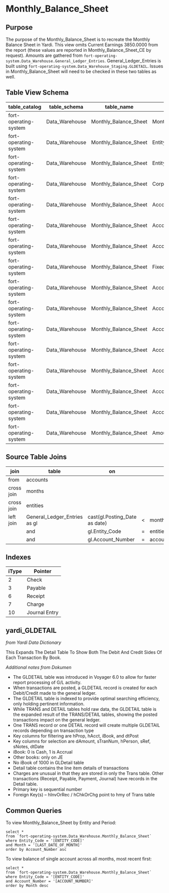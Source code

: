 # Monthly_Balance_Sheet

## Purpose
The purpose of the Monthly_Balance_Sheet is to recreate the Monthly Balance Sheet in Yardi.  This view omits Current Earnings 3850.0000 from the report (these values are reported in Monthly_Balance_Sheet_CE by request). Amounts are gathered from `fort-operating-system.Data_Warehouse.General_Ledger_Entries`.  General_Ledger_Entries is built using `fort-operating-system.Data_Warehouse_Staging.GLDETAIL`.  Issues in Monthly_Balance_Sheet will need to be checked in these two tables as well.  

## Table View Schema
| table_catalog         | table_schema   | table_name            | column_name                | ordinal_position | is_nullable | data_type  |
|-----------------------|----------------|-----------------------|----------------------------|------------------|-------------|------------|
| fort-operating-system | Data_Warehouse | Monthly_Balance_Sheet | Month                      | 1                | YES         | DATE       |
| fort-operating-system | Data_Warehouse | Monthly_Balance_Sheet | Entity_Code                | 2                | YES         | STRING     |
| fort-operating-system | Data_Warehouse | Monthly_Balance_Sheet | Entity_Name                | 3                | YES         | STRING     |
| fort-operating-system | Data_Warehouse | Monthly_Balance_Sheet | Corporate                  | 4                | YES         | BOOL       |
| fort-operating-system | Data_Warehouse | Monthly_Balance_Sheet | Account_Number             | 5                | YES         | STRING     |
| fort-operating-system | Data_Warehouse | Monthly_Balance_Sheet | Account_Name               | 6                | YES         | STRING     |
| fort-operating-system | Data_Warehouse | Monthly_Balance_Sheet | Account_Type               | 7                | YES         | STRING     |
| fort-operating-system | Data_Warehouse | Monthly_Balance_Sheet | Fixed                      | 8                | YES         | BOOL       |
| fort-operating-system | Data_Warehouse | Monthly_Balance_Sheet | Account_Totals_Description | 9                | YES         | STRING     |
| fort-operating-system | Data_Warehouse | Monthly_Balance_Sheet | Account_Totals_00          | 10               | YES         | STRING     |
| fort-operating-system | Data_Warehouse | Monthly_Balance_Sheet | Account_Totals_01          | 11               | YES         | STRING     |
| fort-operating-system | Data_Warehouse | Monthly_Balance_Sheet | Account_Totals_02          | 12               | YES         | STRING     |
| fort-operating-system | Data_Warehouse | Monthly_Balance_Sheet | Account_Totals_03          | 13               | YES         | STRING     |
| fort-operating-system | Data_Warehouse | Monthly_Balance_Sheet | Account_Totals_04          | 14               | YES         | STRING     |
| fort-operating-system | Data_Warehouse | Monthly_Balance_Sheet | Account_Totals_05          | 15               | YES         | STRING     |
| fort-operating-system | Data_Warehouse | Monthly_Balance_Sheet | Amount                     | 16               | YES         | FLOAT64    |

## Source Table Joins
| join       | table                        | on                             |   |                 |
|------------|------------------------------|--------------------------------|---|-----------------|
| from       | accounts                     |                                |   |                 |
| cross join | months                       |                                |   |                 |
| cross join | entities                     |                                |   |                 |
| left join  | General_Ledger_Entries as gl | cast(gl.Posting_Date as date)  | < | months.Month    |
|            | and                          | gl.Entity_Code                 | = | entities.Code   |
|            | and                          | gl.Account_Number              | = | accounts.Number |

## Indexes
| iType | Pointer       |
|-------|---------------|
| 2     | Check         |
| 3     | Payable       |
| 6     | Receipt       |
| 7     | Charge        |
| 10    | Journal Entry |

## yardi_GLDETAIL
*from Yardi Data Dictionary*

This Expands The Detail Table To Show Both The Debit And Credit Sides Of Each Transaction By Book.

*Additional notes from Dokumen*

- The GLDETAIL table was introduced in Voyager 6.0 to allow for faster report processing of G/L activity.
- When transactions are posted, a GLDETAIL record is created for each Debit/Credit made to the general ledger.
- The GLDETAIL table is indexed to provide optimal searching efficiency, only holding pertinent information.
- While TRANS and DETAIL tables hold raw data, the GLDETAIL table is the expanded result of the TRANS/DETAIL tables, showing the posted transactions impact on the general ledger.
- One TRANS record or one DETAIL record will create multiple GLDETAIL records depending on transaction type
- Key columns for filtering are hProp, hAcct, iBook, and dtPost
- Key columns for selection are dAmount, sTranNum, hPerson, sRef, sNotes, dtDate
- iBook: 0 is Cash, 1 is Accrual
- Other books: only on JE
- No iBook of 1000 in GLDetail table
- Detail table contains the line item details of transactions
- Charges are unusual in that they are stored in only the Trans table. Other transactions (Receipt, Payable, Payment, Journal) have records in the Detail table.
- Primary key is sequential number
- Foreign Key(s) – hInvOrRec / hChkOrChg point to hmy of Trans table

## Common Queries
To view Monthly_Balance_Sheet by Entity and Period:
```
select *
from `fort-operating-system.Data_Warehouse.Monthly_Balance_Sheet`
where Entity_Code = '[ENTITY_CODE]'
and Month = '[LAST_DATE_OF_MONTH]'
order by Account_Number asc
```

To view balance of single account across all months, most recent first:
```
select *
from `fort-operating-system.Data_Warehouse.Monthly_Balance_Sheet`
where Entity_Code = '[ENTITY_CODE]'
and Account_Number = '[ACCOUNT_NUMBER]'
order by Month desc
```
